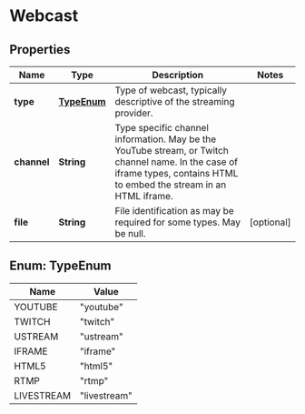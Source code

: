 

# Webcast

## Properties

Name | Type | Description | Notes
------------ | ------------- | ------------- | -------------
**type** | [**TypeEnum**](#TypeEnum) | Type of webcast, typically descriptive of the streaming provider. | 
**channel** | **String** | Type specific channel information. May be the YouTube stream, or Twitch channel name. In the case of iframe types, contains HTML to embed the stream in an HTML iframe. | 
**file** | **String** | File identification as may be required for some types. May be null. |  [optional]



## Enum: TypeEnum

Name | Value
---- | -----
YOUTUBE | &quot;youtube&quot;
TWITCH | &quot;twitch&quot;
USTREAM | &quot;ustream&quot;
IFRAME | &quot;iframe&quot;
HTML5 | &quot;html5&quot;
RTMP | &quot;rtmp&quot;
LIVESTREAM | &quot;livestream&quot;



